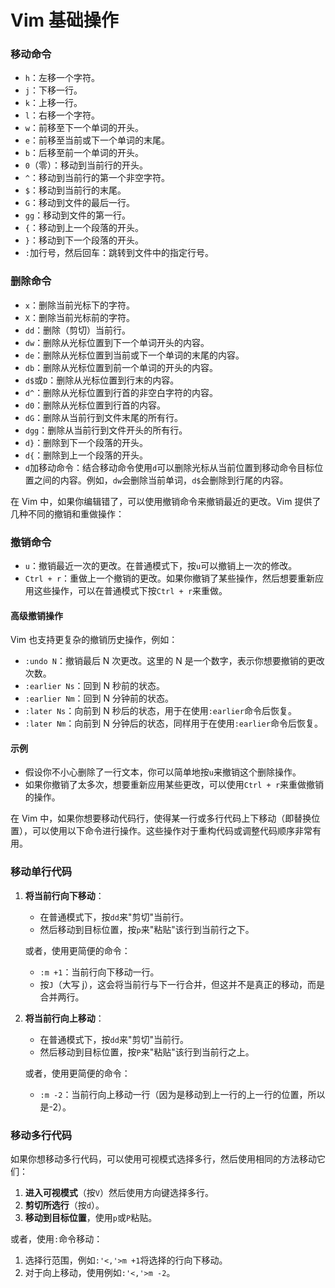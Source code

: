 # Vim 基础操作

### 移动命令

- `h`：左移一个字符。
- `j`：下移一行。
- `k`：上移一行。
- `l`：右移一个字符。
- `w`：前移至下一个单词的开头。
- `e`：前移至当前或下一个单词的末尾。
- `b`：后移至前一个单词的开头。
- `0`（零）：移动到当前行的开头。
- `^`：移动到当前行的第一个非空字符。
- `$`：移动到当前行的末尾。
- `G`：移动到文件的最后一行。
- `gg`：移动到文件的第一行。
- `{`：移动到上一个段落的开头。
- `}`：移动到下一个段落的开头。
- `:`加行号，然后回车：跳转到文件中的指定行号。

### 删除命令

- `x`：删除当前光标下的字符。
- `X`：删除当前光标前的字符。
- `dd`：删除（剪切）当前行。
- `dw`：删除从光标位置到下一个单词开头的内容。
- `de`：删除从光标位置到当前或下一个单词的末尾的内容。
- `db`：删除从光标位置到前一个单词的开头的内容。
- `d$`或`D`：删除从光标位置到行末的内容。
- `d^`：删除从光标位置到行首的非空白字符的内容。
- `d0`：删除从光标位置到行首的内容。
- `dG`：删除从当前行到文件末尾的所有行。
- `dgg`：删除从当前行到文件开头的所有行。
- `d}`：删除到下一个段落的开头。
- `d{`：删除到上一个段落的开头。
- `d`加移动命令：结合移动命令使用`d`可以删除光标从当前位置到移动命令目标位置之间的内容。例如，`dw`会删除当前单词，`d$`会删除到行尾的内容。

在 Vim 中，如果你编辑错了，可以使用撤销命令来撤销最近的更改。Vim 提供了几种不同的撤销和重做操作：

### 撤销命令

- `u`：撤销最近一次的更改。在普通模式下，按`u`可以撤销上一次的修改。
- `Ctrl + r`：重做上一个撤销的更改。如果你撤销了某些操作，然后想要重新应用这些操作，可以在普通模式下按`Ctrl + r`来重做。

#### 高级撤销操作

Vim 也支持更复杂的撤销历史操作，例如：

- `:undo N`：撤销最后 N 次更改。这里的 N 是一个数字，表示你想要撤销的更改次数。
- `:earlier Ns`：回到 N 秒前的状态。
- `:earlier Nm`：回到 N 分钟前的状态。
- `:later Ns`：向前到 N 秒后的状态，用于在使用`:earlier`命令后恢复。
- `:later Nm`：向前到 N 分钟后的状态，同样用于在使用`:earlier`命令后恢复。

#### 示例

- 假设你不小心删除了一行文本，你可以简单地按`u`来撤销这个删除操作。
- 如果你撤销了太多次，想要重新应用某些更改，可以使用`Ctrl + r`来重做撤销的操作。

在 Vim 中，如果你想要移动代码行，使得某一行或多行代码上下移动（即替换位置），可以使用以下命令进行操作。这些操作对于重构代码或调整代码顺序非常有用。

### 移动单行代码

1. **将当前行向下移动**：

   - 在普通模式下，按`dd`来"剪切"当前行。
   - 然后移动到目标位置，按`p`来"粘贴"该行到当前行之下。

   或者，使用更简便的命令：

   - `:m +1`：当前行向下移动一行。
   - 按`J`（大写 j），这会将当前行与下一行合并，但这并不是真正的移动，而是合并两行。

2. **将当前行向上移动**：

   - 在普通模式下，按`dd`来"剪切"当前行。
   - 然后移动到目标位置，按`P`来"粘贴"该行到当前行之上。

   或者，使用更简便的命令：

   - `:m -2`：当前行向上移动一行（因为是移动到上一行的上一行的位置，所以是-2）。

### 移动多行代码

如果你想移动多行代码，可以使用可视模式选择多行，然后使用相同的方法移动它们：

1. **进入可视模式**（按`V`）然后使用方向键选择多行。
2. **剪切所选行**（按`d`）。
3. **移动到目标位置**，使用`p`或`P`粘贴。

或者，使用`:`命令移动：

1. 选择行范围，例如`:'<,'>m +1`将选择的行向下移动。
2. 对于向上移动，使用例如`:'<,'>m -2`。
